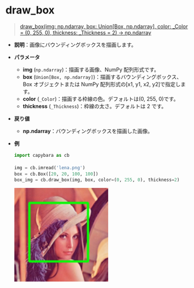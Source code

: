 # draw_box

> [draw_box(img: np.ndarray, box: Union[Box, np.ndarray], color: \_Color = (0, 255, 0), thickness: \_Thickness = 2) -> np.ndarray](https://github.com/DocsaidLab/Capybara/blob/975d62fba4f76db59e715c220f7a2af5ad8d050e/capybara/vision/visualization/draw.py#L36)

- **説明**：画像にバウンディングボックスを描画します。

- **パラメータ**

  - **img** (`np.ndarray`)：描画する画像、NumPy 配列形式です。
  - **box** (`Union[Box, np.ndarray]`)：描画するバウンディングボックス、Box オブジェクトまたは NumPy 配列形式の[x1, y1, x2, y2]で指定します。
  - **color** (`_Color`)：描画する枠線の色。デフォルトは(0, 255, 0)です。
  - **thickness** (`_Thickness`)：枠線の太さ。デフォルトは 2 です。

- **戻り値**

  - **np.ndarray**：バウンディングボックスを描画した画像。

- **例**

  ```python
  import capybara as cb

  img = cb.imread('lena.png')
  box = cb.Box([20, 20, 100, 100])
  box_img = cb.draw_box(img, box, color=(0, 255, 0), thickness=2)
  ```

  ![draw_box](./resource/test_draw_box.jpg)
